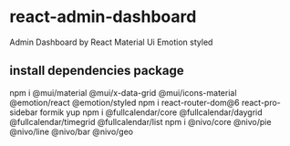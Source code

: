 # react-admin-dashboard
Admin Dashboard by React Material Ui Emotion styled

## install dependencies package
npm i @mui/material @mui/x-data-grid @mui/icons-material @emotion/react @emotion/styled 
npm i react-router-dom@6 react-pro-sidebar formik yup 
npm i @fullcalendar/core @fullcalendar/daygrid @fullcalendar/timegrid @fullcalendar/list 
npm i @nivo/core @nivo/pie @nivo/line @nivo/bar @nivo/geo
